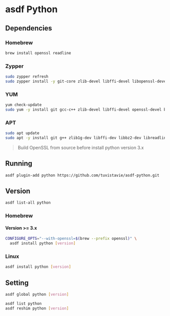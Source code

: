 # asdf Python

## Dependencies

### Homebrew

```sh
brew install openssl readline
```

### Zypper

```sh
sudo zypper refresh
sudo zypper install -y git-core zlib-devel libffi-devel libopenssl-devel libbz2-devel readline-devel sqlite3-devel
```

### YUM

```sh
yum check-update
sudo yum -y install git gcc-c++ zlib-devel libffi-devel openssl-devel bzip2-devel readline-devel sqlite-devel
```

### APT

```sh
sudo apt update
sudo apt -y install git g++ zlib1g-dev libffi-dev libbz2-dev libreadline-dev libsqlite3-dev
```

> Build OpenSSL from source before install python version 3.x

## Running

```sh
asdf plugin-add python https://github.com/tuvistavie/asdf-python.git
```

## Version

```sh
asdf list-all python
```

### Homebrew

#### Version >= 3.x

```sh
CONFIGURE_OPTS="--with-openssl=$(brew --prefix openssl)" \
  asdf install python [version]
```

### Linux

```sh
asdf install python [version]
```

## Setting

```sh
asdf global python [version]
```

```sh
asdf list python
asdf reshim python [version]
```
